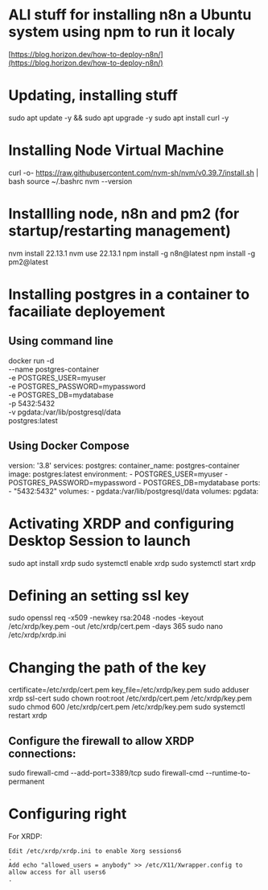 # ALl stuff for installing n8n a Ubuntu system using npm to run it localy
[https://blog.horizon.dev/how-to-deploy-n8n/](https://blog.horizon.dev/how-to-deploy-n8n/)

# Updating, installing stuff
sudo apt update -y && sudo apt upgrade -y
sudo apt install curl -y

# Installing Node Virtual Machine
curl -o- https://raw.githubusercontent.com/nvm-sh/nvm/v0.39.7/install.sh | bash
source ~/.bashrc
nvm --version

# Installling node, n8n and pm2 (for startup/restarting management)
nvm install 22.13.1
nvm use 22.13.1
npm install -g n8n@latest
npm install -g pm2@latest

# Installing postgres in a container to facailiate deployement
## Using command line
docker run -d \
--name postgres-container \
-e POSTGRES_USER=myuser \
-e POSTGRES_PASSWORD=mypassword \
-e POSTGRES_DB=mydatabase \
-p 5432:5432 \
-v pgdata:/var/lib/postgresql/data \
postgres:latest
## Using Docker Compose
version: '3.8'
services:
  postgres:
    container_name: postgres-container
    image: postgres:latest
    environment:
      - POSTGRES_USER=myuser
      - POSTGRES_PASSWORD=mypassword
      - POSTGRES_DB=mydatabase
    ports:
      - "5432:5432"
    volumes:
      - pgdata:/var/lib/postgresql/data
volumes:
  pgdata:




# Activating XRDP and configuring Desktop Session to launch
sudo apt install xrdp
sudo systemctl enable xrdp
sudo systemctl start xrdp
# Defining an setting ssl key
sudo openssl req -x509 -newkey rsa:2048 -nodes -keyout /etc/xrdp/key.pem -out /etc/xrdp/cert.pem -days 365
sudo nano /etc/xrdp/xrdp.ini 
# Changing the path of the key
certificate=/etc/xrdp/cert.pem
key_file=/etc/xrdp/key.pem
sudo adduser xrdp ssl-cert
sudo chown root:root /etc/xrdp/cert.pem /etc/xrdp/key.pem
sudo chmod 600 /etc/xrdp/cert.pem /etc/xrdp/key.pem
sudo systemctl restart xrdp


## Configure the firewall to allow XRDP connections:
sudo firewall-cmd --add-port=3389/tcp
sudo firewall-cmd --runtime-to-permanent
# Configuring right
For XRDP:

    Edit /etc/xrdp/xrdp.ini to enable Xorg sessions6
    .
    Add echo "allowed_users = anybody" >> /etc/X11/Xwrapper.config to allow access for all users6
    .